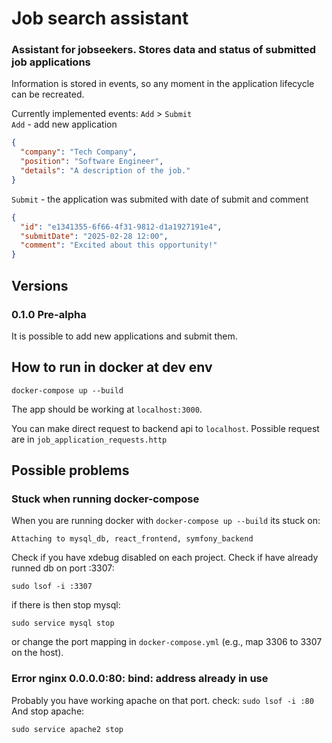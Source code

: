 # Job search assistant

### Assistant for jobseekers. Stores data and status of submitted job applications 

Information is stored in events, so any moment in the application lifecycle can be recreated.  
  
Currently implemented events:
` Add ` > ` Submit `  
`Add` - add new application  
```json
{  
  "company": "Tech Company",  
  "position": "Software Engineer",  
  "details": "A description of the job."  
}  
```
`Submit` - the application was submited with date of submit and comment  
```json
{  
  "id": "e1341355-6f66-4f31-9812-d1a1927191e4",  
  "submitDate": "2025-02-28 12:00",  
  "comment": "Excited about this opportunity!"  
}  
```

## Versions

### 0.1.0 Pre-alpha

It is possible to add new applications and submit them.

## How to run in docker at dev env

```
docker-compose up --build
```
The app should be working at `localhost:3000`.   
  
You can make direct request to backend api to `localhost`. Possible request are in `job_application_requests.http` 

## Possible problems

### Stuck when running docker-compose

When you are running docker with `docker-compose up --build` its stuck on:

```
Attaching to mysql_db, react_frontend, symfony_backend
```
Check if you have xdebug disabled on each project.
Check if have already runned db on port :3307:

```
sudo lsof -i :3307
```

if there is then stop mysql:

```
sudo service mysql stop
```

or change the port mapping in `docker-compose.yml` (e.g., map 3306 to 3307 on the host).

### Error nginx 0.0.0.0:80: bind: address already in use

Probably you have working apache on that port. check: `sudo lsof -i :80`
And stop apache:
```
sudo service apache2 stop
```

